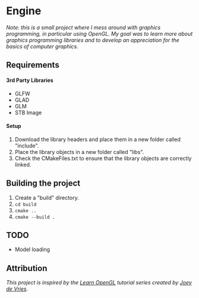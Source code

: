 # Engine

_Note: this is a small project where I mess around with graphics programming, in particular using OpenGL. My goal was to learn more about graphics programming libraries and to develop an appreciation for the basics of computer graphics._

## Requirements
#### 3rd Party Libraries
* GLFW
* GLAD
* GLM
* STB Image

#### Setup
1. Download the library headers and place them in a new folder called "include".
2. Place the library objects in a new folder called "libs".
3. Check the CMakeFiles.txt to ensure that the library objects are correctly linked.

## Building the project
1. Create a "build" directory.
2. `cd build`
3. `cmake ..`
4. `cmake --build .`

## TODO
* Model loading

## Attribution
_This project is inspired by the [Learn OpenGL](https://learnopengl.com/) tutorial series created by [Joey de Vries](https://twitter.com/JoeyDeVriez)._
